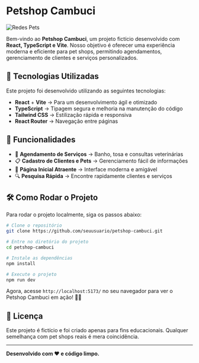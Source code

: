 # Petshop Cambuci
![Redes Pets](https://github.com/user-attachments/assets/b0a8a630-90b1-4392-8ee9-c413a38ee6e0)

Bem-vindo ao **Petshop Cambuci**, um projeto fictício desenvolvido com **React, TypeScript e Vite**. Nosso objetivo é oferecer uma experiência moderna e eficiente para pet shops, permitindo agendamentos, gerenciamento de clientes e serviços personalizados.

## 🚀 Tecnologias Utilizadas

Este projeto foi desenvolvido utilizando as seguintes tecnologias:

- **React** + **Vite** → Para um desenvolvimento ágil e otimizado
- **TypeScript** → Tipagem segura e melhoria na manutenção do código
- **Tailwind CSS** → Estilização rápida e responsiva
- **React Router** → Navegação entre páginas

## 📌 Funcionalidades

- 📅 **Agendamento de Serviços** → Banho, tosa e consultas veterinárias
- 📋 **Cadastro de Clientes e Pets** → Gerenciamento fácil de informações
- 🏡 **Página Inicial Atraente** → Interface moderna e amigável
- 🔍 **Pesquisa Rápida** → Encontre rapidamente clientes e serviços

## 🛠️ Como Rodar o Projeto

Para rodar o projeto localmente, siga os passos abaixo:

```bash
# Clone o repositório
git clone https://github.com/seuusuario/petshop-cambuci.git

# Entre no diretório do projeto
cd petshop-cambuci

# Instale as dependências
npm install

# Execute o projeto
npm run dev
```

Agora, acesse `http://localhost:5173/` no seu navegador para ver o Petshop Cambuci em ação! 🐶🐱

## 📜 Licença

Este projeto é fictício e foi criado apenas para fins educacionais. Qualquer semelhança com pet shops reais é mera coincidência.

---
**Desenvolvido com ❤️ e código limpo.**
